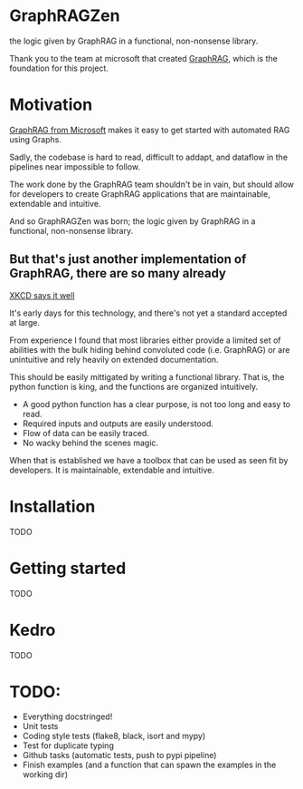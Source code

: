 # GraphRAGZen
the logic given by GraphRAG in a functional, non-nonsense library.

Thank you to the team at microsoft that created [GraphRAG](https://github.com/microsoft/graphrag), which is the foundation for this project.

# Motivation
[GraphRAG from Microsoft](https://github.com/microsoft/graphrag) makes it easy to get started with automated RAG using Graphs.

Sadly, the codebase is hard to read, difficult to addapt, and dataflow in the pipelines near impossible to follow.

The work done by the GraphRAG team shouldn't be in vain, but should allow for developers to create GraphRAG applications that are maintainable, extendable and intuitive.

And so GraphRAGZen was born; the logic given by GraphRAG in a functional, non-nonsense library.

## But that's just another implementation of GraphRAG, there are so many already
[XKCD says it well](https://xkcd.com/927/)

It's early days for this technology, and there's not yet a standard accepted at large. 

From experience I found that most libraries either provide a limited set of abilities with the bulk hiding behind convoluted code (i.e. GraphRAG) or are unintuitive and rely heavily on extended documentation. 

This should be easily mittigated by writing a functional library. That is, the python function is king, and the functions are organized intuitively. 
- A good python function has a clear purpose, is not too long and easy to read.
- Required inputs and outputs are easily understood.
- Flow of data can be easily traced.
- No wacky behind the scenes magic.
  
When that is established we have a toolbox that can be used as seen fit by developers. It is maintainable, extendable and intuitive.

# Installation
TODO

# Getting started
TODO

# Kedro
TODO

# TODO:
- Everything docstringed!
- Unit tests
- Coding style tests (flake8, black, isort and mypy)
- Test for duplicate typing
- Github tasks (automatic tests, push to pypi pipeline)
- Finish examples (and a function that can spawn the examples in the working dir)
